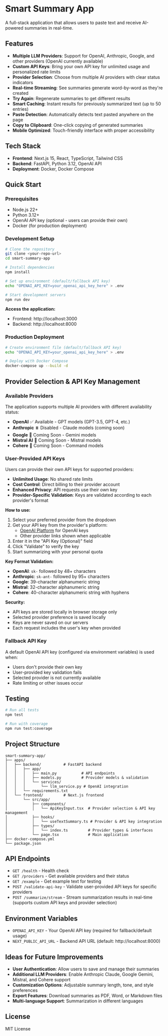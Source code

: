 # Smart Summary App

A full-stack application that allows users to paste text and receive AI-powered summaries in real-time.

## Features

- **Multiple LLM Providers**: Support for OpenAI, Anthropic, Google, and other providers (OpenAI currently available)
- **Custom API Keys**: Bring your own API key for unlimited usage and personalized rate limits
- **Provider Selection**: Choose from multiple AI providers with clear status indicators
- **Real-time Streaming**: See summaries generate word-by-word as they're created
- **Try Again**: Regenerate summaries to get different results
- **Smart Caching**: Instant results for previously summarized text (up to 50 entries)
- **Paste Detection**: Automatically detects text pasted anywhere on the page
- **Copy to Clipboard**: One-click copying of generated summaries
- **Mobile Optimized**: Touch-friendly interface with proper accessibility

## Tech Stack

- **Frontend**: Next.js 15, React, TypeScript, Tailwind CSS
- **Backend**: FastAPI, Python 3.12, OpenAI API
- **Deployment**: Docker, Docker Compose

## Quick Start

### Prerequisites

- Node.js 22+
- Python 3.12+
- OpenAI API key (optional - users can provide their own)
- Docker (for production deployment)

### Development Setup

```bash
# Clone the repository
git clone <your-repo-url>
cd smart-summary-app

# Install dependencies
npm install

# Set up environment (default/fallback API key)
echo "OPENAI_API_KEY=your_openai_api_key_here" > .env

# Start development servers
npm run dev
```

**Access the application:**

- Frontend: http://localhost:3000
- Backend: http://localhost:8000

### Production Deployment

```bash
# Create environment file (default/fallback API key)
echo "OPENAI_API_KEY=your_openai_api_key_here" > .env

# Deploy with Docker Compose
docker-compose up --build -d
```

## Provider Selection & API Key Management

### Available Providers

The application supports multiple AI providers with different availability status:

- **OpenAI** ✅ Available - GPT models (GPT-3.5, GPT-4, etc.)
- **Anthropic** ⏸️ Disabled - Claude models (coming soon)
- **Google** 🔄 Coming Soon - Gemini models
- **Mistral AI** 🔄 Coming Soon - Mistral models
- **Cohere** 🔄 Coming Soon - Command models

### User-Provided API Keys

Users can provide their own API keys for supported providers:

- **Unlimited Usage**: No shared rate limits
- **Cost Control**: Direct billing to their provider account
- **Enhanced Privacy**: API requests use their own key
- **Provider-Specific Validation**: Keys are validated according to each provider's format

**How to use:**

1. Select your preferred provider from the dropdown
2. Get your API key from the provider's platform:
   - [OpenAI Platform](https://platform.openai.com/api-keys) for OpenAI keys
   - Other provider links shown when applicable
3. Enter it in the "API Key (Optional)" field
4. Click "Validate" to verify the key
5. Start summarizing with your personal quota

**Key Format Validation:**

- **OpenAI**: `sk-` followed by 48+ characters
- **Anthropic**: `sk-ant-` followed by 95+ characters
- **Google**: 39-character alphanumeric string
- **Mistral**: 32-character alphanumeric string
- **Cohere**: 40-character alphanumeric string with hyphens

**Security:**

- API keys are stored locally in browser storage only
- Selected provider preference is saved locally
- Keys are never saved on our servers
- Each request includes the user's key when provided

### Fallback API Key

A default OpenAI API key (configured via environment variables) is used when:

- Users don't provide their own key
- User-provided key validation fails
- Selected provider is not currently available
- Rate limiting or other issues occur

## Testing

```bash
# Run all tests
npm test

# Run with coverage
npm run test:coverage
```

## Project Structure

```
smart-summary-app/
├── apps/
│   ├── backend/          # FastAPI backend
│   │   ├── app/
│   │   │   ├── main.py           # API endpoints
│   │   │   ├── models.py         # Provider models & validation
│   │   │   └── services/
│   │   │       └── llm_service.py # OpenAI integration
│   │   └── requirements.txt
│   └── frontend/         # Next.js frontend
│       └── src/app/
│           ├── components/
│           │   └── ApiKeyInput.tsx  # Provider selection & API key management
│           ├── hooks/
│           │   └── useTextSummary.ts # Provider & API key integration
│           ├── types/
│           │   └── index.ts         # Provider types & interfaces
│           └── page.tsx             # Main application
├── docker-compose.yml
└── package.json
```

## API Endpoints

- `GET /health` - Health check
- `GET /providers` - Get available providers and their status
- `GET /example` - Get example text for testing
- `POST /validate-api-key` - Validate user-provided API keys for specific providers
- `POST /summarize/stream` - Stream summarization results in real-time (supports custom API keys and provider selection)

## Environment Variables

- `OPENAI_API_KEY` - Your OpenAI API key (required for fallback/default usage)
- `NEXT_PUBLIC_API_URL` - Backend API URL (default: http://localhost:8000)

## Ideas for Future Improvements

- **User Authentication**: Allow users to save and manage their summaries
- **Additional LLM Providers**: Enable Anthropic Claude, Google Gemini, Mistral, and Cohere support
- **Customization Options**: Adjustable summary length, tone, and style preferences
- **Export Features**: Download summaries as PDF, Word, or Markdown files
- **Multi-language Support**: Summarization in different languages

## License

MIT License
